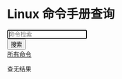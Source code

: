 # Linux 命令手册查询


<div class="search">
    <ul class="search-list" id="result" style="display: none;"><li>请尝试输入一些字符，进行搜索！</li></ul>
    <input type="text" class="query" id="query" autocomplete="off" autofocus="autofocus" placeholder="命令检索">
    <div class="enter-input">
        <button id="search_btn">搜索</button>
    </div>
</div>

<div id="type-list">
<a href="index.html">所有命令</a>
</div>

<div id='linux-commands'>
<ul id='linux-commands-list'>
<!-- <li><a style="color: black;" href="?type=DirectoryManagement">[目录管理]</a> <a href="pwd.html"><span>pwd</span> - 显示目录内容列表</a></li> -->
</ul>
<div id="no-result">查无结果</div>
</div>

<script>
function getCommandsBySord(parentDir, cmdType, keyword) {
    var LinuxCommands = getCommands();
    var commands = {};
    for (let i = 0; i < LinuxCommands.length; i++) {
        const linuxCommand = LinuxCommands[i];
        var parent = '';
        if (parentDir) {
            parent = parentDir;
            if (!parent.endsWith('/')) parent += '/';
        }

        if (!cmdType && !keyword) {
            linuxCommand.command = parent + linuxCommand.command;
            if (!Object.hasOwnProperty.call(commands, linuxCommand.command)) {
                commands[linuxCommand.command] = linuxCommand;
            }
        } else {
            var isRight = false;
            if (cmdType && !keyword) {
                if (linuxCommand.tags.indexOf(cmdType) > -1) {
                    isRight = true;
                }
            } else if (!cmdType && keyword) {
                if (linuxCommand.command.indexOf(keyword) > -1 || linuxCommand.desc.indexOf(keyword) > -1) {
                    isRight = true;
                }
            } else if (linuxCommand.tags.indexOf(cmdType) > -1 && (linuxCommand.command.indexOf(keyword) > -1 || linuxCommand.desc.indexOf(keyword) > -1)) {
                isRight = true;
            }

            if (isRight) {
                linuxCommand.command = parent + linuxCommand.command;
                if (!Object.hasOwnProperty.call(commands, linuxCommand.command)) {
                    commands[linuxCommand.command] = linuxCommand;
                }
            }
        }
    }

    console.log(commands);
    return commands;
}

function addTypeList(div) {
    var html = '<a href="index.html">所有命令</a>';
    for (const key in CommandTypes) {
        if (Object.hasOwnProperty.call(CommandTypes, key)) {
            const typeName = CommandTypes[key];

            html += ' | <a href="index.html?type=' + key + '">' + typeName + '</a>'

        }
    }

    div.innerHTML = html
}

function addLi(uldiv, type, command, desc, keyword) {
    var li_1 = window.document.createElement("li");

    var commandText = command;

    if (keyword) {
        keyword = keyword.replace(/^\s+|\s+$/g, '');
        if (keyword && keyword.length > 0) {
            var index1 = commandText.indexOf(keyword);
            var index2 = desc.indexOf(keyword);
            if (index1 > -1) {
                commandText = identifyTheKeyword(commandText, keyword);
            }
            if (index2 > -1) {
                desc = identifyTheKeyword(desc, keyword);
            }
        }
    }

    li_1.innerHTML = '<li><a style="color: black;" href="?type=' + type + '">[' + CommandTypes[type] + ']</a> <a href="' + command + '.html">' + commandText + ' - ' + desc + '</a></li>';
    uldiv.appendChild(li_1);
}

function identifyTheKeyword(text, keyword) {
    var oReg = new RegExp(keyword, "g");

    return text.replace(oReg, '<span>' + keyword + '</span>');
}

function GetQueryString(name) {
    var reg = new RegExp("(^|&)" + name + "=([^&]*)(&|$)");
    var r = window.location.search.substr(1).match(reg); //search,查询？后面的参数，并匹配正则
    if (r != null) return decodeURI(r[2]);
    return null;
}

/**
 * 关键字+类型查询
 * @param {*} keyword 
 */
function doSearch(keyword) {
    var searchParamType = GetQueryString('type');

    var searchParamKeyword = keyword;
    if (!searchParamKeyword) {
        searchParamKeyword = GetQueryString('keyword');
    }

    divLinuxCommandsList.innerHTML = '';
    if (searchParamKeyword && searchParamKeyword.length > 0 && searchParamKeyword != 'null') {
        var commands = getCommandsBySord('', searchParamType, searchParamKeyword);

        if (commands && JSON.stringify(commands) != "{}") {
            divLinuxCommandsNoResult.style.display = 'none';
            for (const key in commands) {
                if (Object.hasOwnProperty.call(commands, key)) {
                    const command = commands[key];
                    addLi(divLinuxCommandsList, command.tags[0], command.command, command.desc, searchParamKeyword);
                }
            }
        } else {
            divLinuxCommandsNoResult.style.display = 'block';
        }
    } else {
        searchParamKeyword = '';
    }
    //?type=DirectoryManagement&keyword=chmod
    // console.log('查询参数', searchParamKeyword);

    // window.location = 'index.html?keyword=' + searchParamKeyword;
}

var divTypeList;
var divLinuxCommands;
var divLinuxCommandsList;
var divLinuxCommandsNoResult;
var inputQuery;
var btnSearch;

var onload = function () {
    console.log('window.onload');
    divTypeList = window.document.getElementById('type-list');
    divLinuxCommands = window.document.getElementById('linux-commands');
    divLinuxCommandsList = window.document.getElementById('linux-commands-list');
    divLinuxCommandsNoResult = window.document.getElementById('no-result');
    inputQuery = window.document.getElementById('query');
    btnSearch = window.document.getElementById('search_btn');
    if (!btnSearch) return;
    btnSearch.onclick = function () {
        doSearch(inputQuery.value);
    }

    var searchParamType = GetQueryString('type');

    var searchParamKeyword = GetQueryString('keyword');

    //?type=DirectoryManagement&keyword=chmod
    console.log('查询参数', searchParamType, searchParamKeyword);

    addTypeList(divTypeList);

    if (searchParamKeyword && searchParamKeyword.length > 0 && searchParamKeyword != 'null') {
        inputQuery.value = searchParamKeyword;
    } else {
        searchParamKeyword = '';
    }

    var commands = getCommandsBySord('', searchParamType, searchParamKeyword);

    if (commands && JSON.stringify(commands) != "{}") {
        divLinuxCommandsNoResult.style.display = 'none';
        for (const key in commands) {
            if (Object.hasOwnProperty.call(commands, key)) {
                const command = commands[key];
                addLi(divLinuxCommandsList, command.tags[0], command.command, command.desc, searchParamKeyword);
            }
        }
    } else {
        divLinuxCommandsList.innerHTML = '';
        divLinuxCommandsNoResult.style.display = 'block';
    }


}
var CommandTypes = {
    FileSystem: '文件系统',
    DirectoryManagement: '目录管理',
    Permissions: '权限管理'
};

function getCommands() {
    return [{
        command: 'ls',
        desc: '显示目录内容列表',
        tags: ['FileSystem']
    }, {
        command: 'pwd',
        desc: '显示目录内容列表',
        tags: ['DirectoryManagement']
    }, {
        command: 'chmod',
        desc: '用来变更文件或目录的权限',
        tags: ['Permissions', 'FileSystem', 'DirectoryManagement']
    }, {
        command: 'cp',
        desc: '复制文件',
        tags: ['FileSystem']
    }, {
        command: 'cat',
        desc: '连接多个文件并打印到标准输出',
        tags: ['FileSystem']
    }, {
        command: 'rm',
        desc: '删除文件和目录',
        tags: ['FileSystem']
    }, {
        command: 'tmpwatch',
        desc: '删除最近一段时间没有访问的文件',
        tags: ['FileSystem']
    }, {
        command: 'sort',
        desc: '对文本文件中所有行进行排序',
        tags: ['FileSystem']
    }, {
        command: 'whereis',
        desc: '查找二进制程序、代码等相关文件路径',
        tags: ['FileSystem']
    }, {
        command: 'which',
        desc: '查找并显示给定命令的绝对路径',
        tags: ['FileSystem']
    }, {
        command: 'lsattr',
        desc: '显示指定文件或者目录的属性',
        tags: ['FileSystem']
    }, {
        command: 'chattr',
        desc: '改变文件的属性',
        tags: ['FileSystem']
    }, {
        command: 'cksum',
        desc: '检查文件的crc是否正确',
        tags: ['FileSystem']
    }, {
        command: 'stat',
        desc: '显示文件或者文件系统的状态信息',
        tags: ['FileSystem']
    }, {
        command: 'sum',
        desc: '计算文件的校验码和块数',
        tags: ['FileSystem']
    }, {
        command: 'mkdir',
        desc: '创建目录',
        tags: ['FileSystem']
    }, {
        command: 'file',
        desc: '判断指定文件的文件类型',
        tags: ['FileSystem']
    }, {
        command: 'diffstat',
        desc: '显示diff命令输出信息的柱状图',
        tags: ['FileSystem']
    }, {
        command: 'diff',
        desc: '比较给定的两个文件的不同',
        tags: ['FileSystem']
    }, {
        command: 'diff3',
        desc: '比较3个文件的不同',
        tags: ['FileSystem']
    }, {
        command: 'cmp',
        desc: '比较两个文件是否有差异',
        tags: ['FileSystem']
    }, {
        command: 'comm',
        desc: '逐行比较两个已经排序过的文件',
        tags: ['FileSystem']
    }, {
        command: 'csplit',
        desc: '将一个大文件分割成小的碎片文件',
        tags: ['FileSystem']
    }, {
        command: 'fold',
        desc: '按照指定的宽度显示文件',
        tags: ['FileSystem']
    }, {
        command: 'paste',
        desc: '将多个文件按列队列合并',
        tags: ['FileSystem']
    }, {
        command: 'indent',
        desc: '格式化C语言的源文件',
        tags: ['FileSystem']
    }, {
        command: 'umask',
        desc: '显示或设置创建文件的权限掩码',
        tags: ['FileSystem']
    }, {
        command: 'tr',
        desc: '将字符进行替换压缩和删除',
        tags: ['FileSystem']
    }, {
        command: 'touch',
        desc: '创建新的空文件',
        tags: ['FileSystem']
    }, {
        command: 'split',
        desc: '分割任意大小的文件',
        tags: ['FileSystem']
    }, {
        command: 'patch',
        desc: '为开放源代码软件安装补丁程序',
        tags: ['FileSystem']
    }, {
        command: 'join',
        desc: '两个文件中指定栏位内容相同的行连接起来',
        tags: ['FileSystem']
    }, {
        command: 'spell',
        desc: '对文件进行拼写检查',
        tags: ['FileSystem']
    }, {
        command: 'ispell',
        desc: '检查文件中出现的拼写错误',
        tags: ['FileSystem']
    }, {
        command: 'colrm',
        desc: '删除文件中的指定列',
        tags: ['FileSystem']
    }, {
        command: 'col',
        desc: '过滤控制字符',
        tags: ['FileSystem']
    }, {
        command: 'wc',
        desc: '统计文件的字节数、字数、行数',
        tags: ['FileSystem']
    }, {
        command: 'uniq',
        desc: '显示或忽略重复的行',
        tags: ['FileSystem']
    }, {
        command: 'tee',
        desc: '从标准输入读取数据并重定向到标准输出和文件',
        tags: ['FileSystem']
    }];
}

// window.onload = onload;
setTimeout(function () {
    onload()
}, 1000);
</script>